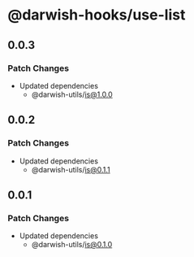 # @darwish-hooks/use-list

## 0.0.3

### Patch Changes

- Updated dependencies
  - @darwish-utils/is@1.0.0

## 0.0.2

### Patch Changes

- Updated dependencies
  - @darwish-utils/is@0.1.1

## 0.0.1

### Patch Changes

- Updated dependencies
  - @darwish-utils/is@0.1.0
